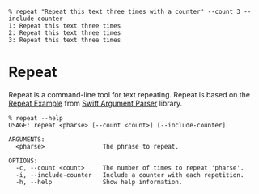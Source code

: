```
% repeat "Repeat this text three times with a counter" --count 3 --include-counter
1: Repeat this text three times
2: Repeat this text three times
3: Repeat this text three times
```

# Repeat

Repeat is a command-line tool for text repeating. Repeat is based on the [Repeat Example](https://github.com/apple/swift-argument-parser/blob/doc-generation/Examples/repeat/Repeat.swift) from [Swift Argument Parser](https://github.com/apple/swift-argument-parser) library.

```
% repeat --help
USAGE: repeat <pharse> [--count <count>] [--include-counter]

ARGUMENTS:
  <pharse>                The phrase to repeat.

OPTIONS:
  -c, --count <count>     The number of times to repeat 'pharse'.
  -i, --include-counter   Include a counter with each repetition.
  -h, --help              Show help information.
```
